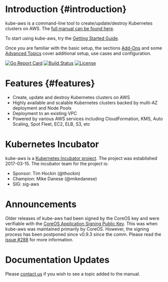 # Introduction {#introduction}

kube-aws is a command-line tool to create/update/destroy Kubernetes clusters on AWS. The [full manual can be found here](https://kube-aws.gitbooks.io/manual/).

To start using kube-aws, try the [Getting Started Guide](getting-started/README.md).

Once you are familiar with the basic setup, the sections [Add-Ons](add-ons/README.md) and some [Advanced Topics](advanced-topics/README.md) cover additional setup, use cases and configuration.

[![Go Report Card](https://goreportcard.com/badge/github.com/kubernetes-incubator/kube-aws)](https://goreportcard.com/report/github.com/kubernetes-incubator/kube-aws) [![Build Status](https://travis-ci.org/kubernetes-incubator/kube-aws.svg?branch=master)](https://travis-ci.org/kubernetes-incubator/kube-aws) [![License](https://img.shields.io/badge/license-Apache%20License%202.0-blue.svg)](LICENSE)


# Features {#features}

* Create, update and destroy Kubernetes clusters on AWS
* Highly available and scalable Kubernetes clusters backed by multi-AZ deployment and Node Pools
* Deployment to an existing VPC
* Powered by various AWS services including CloudFormation, KMS, Auto Scaling, Spot Fleet, EC2, ELB, S3, etc

# Kubernetes Incubator

kube-aws is a [Kubernetes Incubator project](https://github.com/kubernetes/community/blob/master/incubator.md). The project was established 2017-03-15. The incubator team for the project is:

- Sponsor: Tim Hockin (@thockin)
- Champion: Mike Danese (@mikedanese)
- SIG: sig-aws

# Announcements

Older releases of kube-aws had been signed by the CoreOS key and were verifiable with the [CoreOS Application Signing Public Key](https://coreos.com/security/app-signing-key/). This was when kube-aws was maintained primarily by CoreOS. However, the signing process has been postponed since v0.9.3 since the comm. Please read the [issue \#288](https://github.com/kubernetes-incubator/kube-aws/issues/288) for more information.

# Documentation Updates

Please [contact us](getting-in-touch.md) if you wish to see a topic added to the manual.